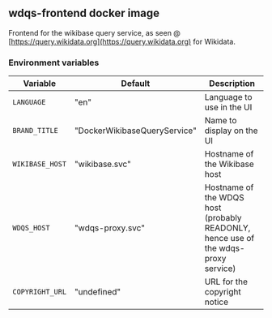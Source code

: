 ## wdqs-frontend docker image

Frontend for the wikibase query service, as seen @ [https://query.wikidata.org](https://query.wikidata.org) for Wikidata.

### Environment variables

Variable          | Default                      | Description
------------------|  ----------------------------| ----------
`LANGUAGE`        | "en"                         | Language to use in the UI
`BRAND_TITLE`     | "DockerWikibaseQueryService" | Name to display on the UI
`WIKIBASE_HOST`   | "wikibase.svc"               | Hostname of the Wikibase host
`WDQS_HOST`       | "wdqs-proxy.svc"             | Hostname of the WDQS host (probably READONLY, hence use of the wdqs-proxy service)
`COPYRIGHT_URL`   | "undefined"                  | URL for the copyright notice
